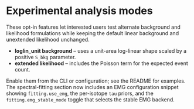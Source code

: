 # Experimental analysis modes

These opt-in features let interested users test alternate background and likelihood formulations while keeping the default linear background and unextended likelihood unchanged.

- **loglin_unit background** – uses a unit-area log-linear shape scaled by a positive `S_bkg` parameter.
- **extended likelihood** – includes the Poisson term for the expected event count.

Enable them from the CLI or configuration; see the README for examples.
The spectral-fitting section now includes an EMG configuration snippet
showing `fitting.use_emg`, the per-isotope `tau` priors, and the
`fitting.emg_stable_mode` toggle that selects the stable EMG backend.
